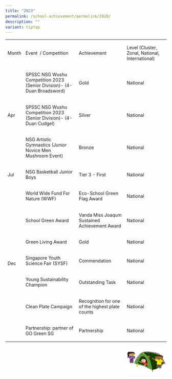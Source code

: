 ```yaml
---
title: "2023"
permalink: /school-achievement/permalink/2020/
description: ""
variant: tiptap
---
```

<table>
<tbody>
<tr>
<td rowspan="1" colspan="1">
<p>Month</p>
</td>
<td rowspan="1" colspan="1">
<p>Event&nbsp; / Competition&nbsp;</p>
</td>
<td rowspan="1" colspan="1">
<p>Achievement</p>
</td>
<td rowspan="1" colspan="1">
<p>Level (Cluster, Zonal, National, International)</p>
</td>
</tr>
<tr>
<td rowspan="3" colspan="1">
<p></p>
<p></p>
<p></p>
<p></p>
<p></p>
<p></p>
<p>Apr</p>
</td>
<td rowspan="1" colspan="1">
<p>SPSSC NSG Wushu Competition 2023 (Senior Division)- (4-Duan Broadsword)</p>
</td>
<td rowspan="1" colspan="1">
<p>Gold</p>
</td>
<td rowspan="1" colspan="1">
<p>National</p>
</td>
</tr>
<tr>
<td rowspan="1" colspan="1">
<p>SPSSC NSG Wushu Competition 2023 (Senior Division)- (4-Duan Cudgel)</p>
</td>
<td rowspan="1" colspan="1">
<p>Silver</p>
</td>
<td rowspan="1" colspan="1">
<p>National</p>
</td>
</tr>
<tr>
<td rowspan="1" colspan="1">
<p>NSG Artistic Gymnastics (Junior Novice Men Mushroom Event)</p>
</td>
<td rowspan="1" colspan="1">
<p>Bronze</p>
</td>
<td rowspan="1" colspan="1">
<p>National</p>
</td>
</tr>
<tr>
<td rowspan="1" colspan="1">
<p>Jul</p>
</td>
<td rowspan="1" colspan="1">
<p>NSG Basketball Junior Boys</p>
</td>
<td rowspan="1" colspan="1">
<p>Tier 3 - First</p>
</td>
<td rowspan="1" colspan="1">
<p>National</p>
</td>
</tr>
<tr>
<td rowspan="7" colspan="1">
<p></p>
<p></p>
<p></p>
<p></p>
<p></p>
<p></p>
<p></p>
<p></p>
<p></p>
<p></p>
<p>Dec</p>
</td>
<td rowspan="1" colspan="1">
<p>World Wide Fund For Nature (WWF)</p>
</td>
<td rowspan="1" colspan="1">
<p>Eco-School Green Flag Award</p>
</td>
<td rowspan="1" colspan="1">
<p>National</p>
</td>
</tr>
<tr>
<td rowspan="1" colspan="1">
<p>School Green Award</p>
</td>
<td rowspan="1" colspan="1">
<p>Vanda Miss Joaqum Sustained Achievement Award</p>
</td>
<td rowspan="1" colspan="1">
<p>National</p>
</td>
</tr>
<tr>
<td rowspan="1" colspan="1">
<p>Green Living Award</p>
</td>
<td rowspan="1" colspan="1">
<p>Gold</p>
</td>
<td rowspan="1" colspan="1">
<p>National</p>
</td>
</tr>
<tr>
<td rowspan="1" colspan="1">
<p>Singapore Youth Science Fair (SYSF)</p>
</td>
<td rowspan="1" colspan="1">
<p>Commendation</p>
</td>
<td rowspan="1" colspan="1">
<p>National</p>
</td>
</tr>
<tr>
<td rowspan="1" colspan="1">
<p>Young Sustainability Champion</p>
</td>
<td rowspan="1" colspan="1">
<p>Outstanding Task</p>
</td>
<td rowspan="1" colspan="1">
<p>National</p>
</td>
</tr>
<tr>
<td rowspan="1" colspan="1">
<p>Clean Plate Campaign</p>
</td>
<td rowspan="1" colspan="1">
<p>Recognition for one of the highest plate counts</p>
</td>
<td rowspan="1" colspan="1">
<p>National</p>
</td>
</tr>
<tr>
<td rowspan="1" colspan="1">
<p>Partnership: partner of GO Green SG</p>
</td>
<td rowspan="1" colspan="1">
<p>Partnership</p>
</td>
<td rowspan="1" colspan="1">
<p>National</p>
</td>
</tr>
</tbody>
</table>
<div class="isomer-image-wrapper">
<img style="width:25%;float:right" height="auto" width="100%" src="/images/Small%20logo/gwps%20children%20(3).png">
</div>
<p></p>